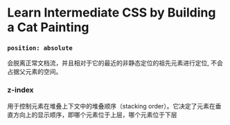# Learn Intermediate CSS by Building a Cat Painting

### `position: absolute`
会脱离正常文档流，并且相对于它的最近的非静态定位的祖先元素进行定位, 不会占据父元素的空间。

### z-index
用于控制元素在堆叠上下文中的堆叠顺序（stacking order）。它决定了元素在垂直方向上的显示顺序，即哪个元素位于上层，哪个元素位于下层